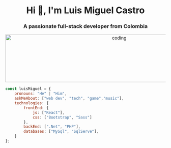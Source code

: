<h1 align="center">Hi 👋, I'm Luis Miguel Castro</h1>
<h3 align="center">A passionate full-stack developer from Colombia</h3>

<p align="center"><img src="https://blog.juandesouza.com/wp-content/uploads/2020/07/juandesouza_frameworks-de-desenvolvedores.jpg" alt="coding" width="700" height="150"/> </p>


```javascript
const luisMiguel = {
    pronouns: "He" | "Him",
    askMeAbout: ["web dev", "tech", "game","music"],
    technologies: {
        frontEnd: {
            js: ["React"],
            css: ["Bootstrap", "Sass"]
        },
        backEnd: [".Net", "PHP"],
        databases: ["MySql", "SqlServe"],
    }
};
```

